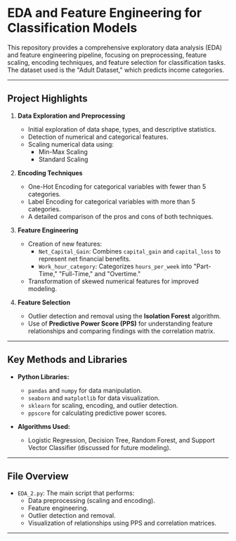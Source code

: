 # **EDA and Feature Engineering for Classification Models**

This repository provides a comprehensive exploratory data analysis (EDA) and feature engineering pipeline, focusing on preprocessing, feature scaling, encoding techniques, and feature selection for classification tasks. The dataset used is the "Adult Dataset," which predicts income categories.

---

## **Project Highlights**
1. **Data Exploration and Preprocessing**
   - Initial exploration of data shape, types, and descriptive statistics.
   - Detection of numerical and categorical features.
   - Scaling numerical data using:
     - Min-Max Scaling
     - Standard Scaling

2. **Encoding Techniques**
   - One-Hot Encoding for categorical variables with fewer than 5 categories.
   - Label Encoding for categorical variables with more than 5 categories.
   - A detailed comparison of the pros and cons of both techniques.

3. **Feature Engineering**
   - Creation of new features:
     - `Net_Capital_Gain`: Combines `capital_gain` and `capital_loss` to represent net financial benefits.
     - `Work_hour_category`: Categorizes `hours_per_week` into "Part-Time," "Full-Time," and "Overtime."
   - Transformation of skewed numerical features for improved modeling.

4. **Feature Selection**
   - Outlier detection and removal using the **Isolation Forest** algorithm.
   - Use of **Predictive Power Score (PPS)** for understanding feature relationships and comparing findings with the correlation matrix.

---

## **Key Methods and Libraries**
- **Python Libraries:**
  - `pandas` and `numpy` for data manipulation.
  - `seaborn` and `matplotlib` for data visualization.
  - `sklearn` for scaling, encoding, and outlier detection.
  - `ppscore` for calculating predictive power scores.
  
- **Algorithms Used:**
  - Logistic Regression, Decision Tree, Random Forest, and Support Vector Classifier (discussed for future modeling).

---

## **File Overview**
- `EDA_2.py`: The main script that performs:
  - Data preprocessing (scaling and encoding).
  - Feature engineering.
  - Outlier detection and removal.
  - Visualization of relationships using PPS and correlation matrices.

---

